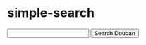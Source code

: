 # simple-search


<script src="../js/sidebar-list.js"></script>

<input id="searchInput" type="text"> <button onclick="startSearch()">Search Douban</button>

<script>
    function startSearch(){
       var searchEngine=new Array();
       searchEngine[0]="https://www.douban.com/search?q=";
       searchEngine[1]="https://www.google.com/search?q=";
       searchEngine[2]="https://bing.com/search?q=";
       var defaultSearchEngine=searchEngine[0];
       var searchValue = document.getElementById("searchInput").value;
       window.open(defaultSearchEngine+searchValue);
    }
</script>


